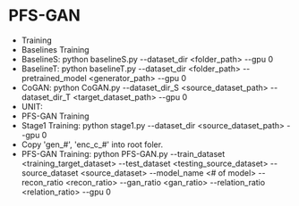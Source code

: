 # PFS-GAN
* Training
 * Baselines Training
  * BaselineS: python baselineS.py --dataset_dir <folder_path> --gpu 0
  * BaselineT: python baselineT.py --dataset_dir <folder_path> --pretrained_model <generator_path> --gpu 0 
  * CoGAN: python CoGAN.py --dataset_dir_S <source_dataset_path> --dataset_dir_T <target_dataset_path> --gpu 0 
  * UNIT: 
 * PFS-GAN Training
  * Stage1 Training: python stage1.py --dataset_dir <source_dataset_path> --gpu 0 
  * Copy 'gen_#', 'enc_c_#' into root foler.
  * PFS-GAN Training: python PFS-GAN.py --train_dataset <training_target_dataset> --test_dataset <testing_source_dataset> --source_dataset <source_dataset> --model_name <# of model> --recon_ratio <recon_ratio> --gan_ratio <gan_ratio> --relation_ratio <relation_ratio> --gpu 0


